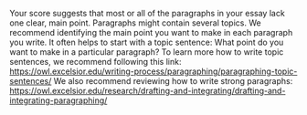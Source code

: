 Your score suggests that most or all of the paragraphs in your essay lack one clear, main point. Paragraphs might contain several topics. We recommend identifying the main point you want to make in each paragraph you write. It often helps to start with a topic sentence: What point do you want to make in a particular paragraph? To learn more how to write topic sentences, we recommend following this link: https://owl.excelsior.edu/writing-process/paragraphing/paragraphing-topic-sentences/  We also recommend reviewing how to write strong paragraphs: https://owl.excelsior.edu/research/drafting-and-integrating/drafting-and-integrating-paragraphing/
